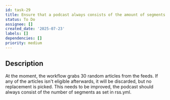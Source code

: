 ```yaml
---
id: task-29
title: Ensure that a podcast always consists of the amount of segments as configured
status: To Do
assignee: []
created_date: '2025-07-23'
labels: []
dependencies: []
priority: medium
---
```


## Description

At the moment, the workflow grabs 30 random articles from the feeds. If any of the articles isn't eligible afterwards, it will be discarded, but no replacement is picked. This needs to be improved, the podcast should always consist of the number of segments as set in rss.yml.
